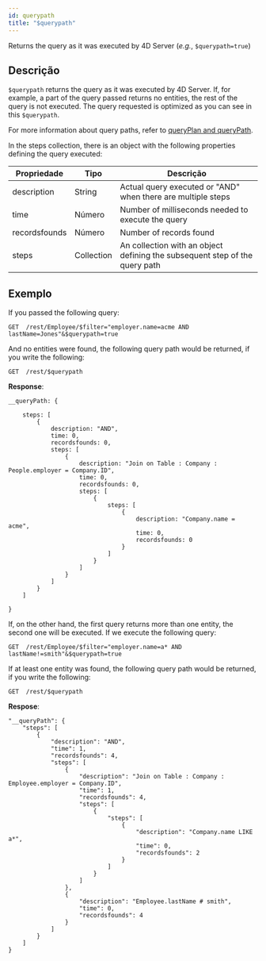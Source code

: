 ```yaml
---
id: querypath
title: "$querypath"
---
```

   	
Returns the query as it was executed by 4D Server (*e.g.*, `$querypath=true`)

## Descrição

`$querypath` returns the query as it was executed by 4D Server. If, for example, a part of the query passed returns no entities, the rest of the query is not executed. The query requested is optimized as you can see in this `$querypath`.

For more information about query paths, refer to [queryPlan and queryPath](genInfo.md#querypath-and-queryplan).

In the steps collection, there is an object with the following properties defining the query executed:

| Propriedade   | Tipo       | Descrição                                                                   |
| ------------- | ---------- | --------------------------------------------------------------------------- |
| description   | String     | Actual query executed or "AND" when there are multiple steps                |
| time          | Número     | Number of milliseconds needed to execute the query                          |
| recordsfounds | Número     | Number of records found                                                     |
| steps         | Collection | An collection with an object defining the subsequent step of the query path |

## Exemplo

If you passed the following query:

 `GET  /rest/Employee/$filter="employer.name=acme AND lastName=Jones"&$querypath=true`

And no entities were found, the following query path would be returned, if you write the following:

`GET  /rest/$querypath`

**Response**:

```
__queryPath: {

    steps: [
        {
            description: "AND",
            time: 0,
            recordsfounds: 0,
            steps: [
                {
                    description: "Join on Table : Company : People.employer = Company.ID",
                    time: 0,
                    recordsfounds: 0,
                    steps: [
                        {
                            steps: [
                                {
                                    description: "Company.name = acme",
                                    time: 0,
                                    recordsfounds: 0
                                }
                            ]
                        }
                    ]
                }
            ]
        }
    ]

}
```

If, on the other hand, the first query returns more than one entity, the second one will be executed. If we execute the following query:

 `GET  /rest/Employee/$filter="employer.name=a* AND lastName!=smith"&$querypath=true`

If at least one entity was found, the following query path would be returned, if you write the following:

 `GET  /rest/$querypath`

**Respose**:

```
"__queryPath": {
    "steps": [
        {
            "description": "AND",
            "time": 1,
            "recordsfounds": 4,
            "steps": [
                {
                    "description": "Join on Table : Company : Employee.employer = Company.ID",
                    "time": 1,
                    "recordsfounds": 4,
                    "steps": [
                        {
                            "steps": [
                                {
                                    "description": "Company.name LIKE a*",
                                    "time": 0,
                                    "recordsfounds": 2
                                }
                            ]
                        }
                    ]
                },
                {
                    "description": "Employee.lastName # smith",
                    "time": 0,
                    "recordsfounds": 4
                }
            ]
        }
    ]
}
```
